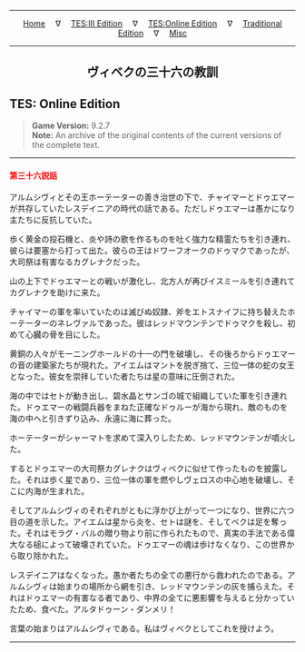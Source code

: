 
---

<!-- Jekyll Page Links -->

<center>
<a href="../../../../index.html">Home</a>
&emsp;&nabla;&emsp;
<a href="../../../index-tes3.html">TES:III Edition</a>
&emsp;&nabla;&emsp;
<a href="../../../index-teso.html">TES:Online Edition</a>
&emsp;&nabla;&emsp;
<a href="../../../index-traditional.html">Traditional Edition</a>
&emsp;&nabla;&emsp;
<a href="../../../index-misc.html">Misc</a>
</center>

<!-- Markdown Body Below: -->

---

<center>
<h2><span style="font-family:Georgia">ヴィベクの三十六の教訓</span></h2>
</center>

## TES: Online Edition

> __Game Version:__ 9.2.7\
> __Note:__ An archive of the original contents of the current versions of the complete text.

---

#### <span style="color:red">第三十六説話</span>

アルムシヴィとその王ホーテーターの善き治世の下で、チャイマーとドゥエマーが共存していたレスデイニアの時代の話である。ただしドゥエマーは愚かになり主たちに反抗していた。

歩く黄金の投石機と、炎や詩の歌を作るものを吐く強力な精霊たちを引き連れ、彼らは要塞から打って出た。彼らの王はドワーフオークのドゥマクであったが、大司祭は有害なるカグレナクだった。

山の上下でドゥエマーとの戦いが激化し、北方人が再びイスミールを引き連れてカグレナクを助けに来た。

チャイマーの軍を率いていたのは滅びぬ奴隷、斧をエトスナイフに持ち替えたホーテーターのネレヴァルであった。彼はレッドマウンテンでドゥマクを殺し、初めて心臓の骨を目にした。

黄銅の人々がモーニングホールドの十一の門を破壊し、その後ろからドゥエマーの音の建築家たちが現れた。アイエムはマントを脱ぎ捨て、三位一体の蛇の女王となった。彼女を崇拝していた者たちは星の意味に圧倒された。

海の中ではセトが動き出し、碧水晶とサンゴの城で組織していた軍を引き連れた。ドゥエマーの戦闘兵器をまねた正確なドゥルーが海から現れ、敵のものを海の中へと引きずり込み、永遠に海に葬った。

ホーテーターがシャーマトを求めて深入りしたため、レッドマウンテンが噴火した。

するとドゥエマーの大司祭カグレナクはヴィベクに似せて作ったものを披露した。それは歩く星であり、三位一体の軍を燃やしヴェロスの中心地を破壊し、そこに内海が生まれた。

そしてアルムシヴィのそれぞれがともに浮かび上がって一つになり、世界に六つ目の道を示した。アイエムは星から炎を、セトは謎を、そしてベクは足を奪った。それはモラグ・バルの贈り物より前に作られたもので、真実の手法である偉大なる槌によって破壊されていた。ドゥエマーの魂は歩けなくなり、この世界から取り除かれた。

レスデイニアはなくなった。愚か者たちの全ての悪行から救われたのである。アルムシヴィは始まりの場所から網を引き、レッドマウンテンの灰を捕らえた。それはドゥエマーの有害なる者であり、中界の全てに悪影響を与えると分かっていたため、食べた。アルタドゥーン・ダンメリ！

言葉の始まりはアルムシヴィである。私はヴィベクとしてこれを授けよう。

---
